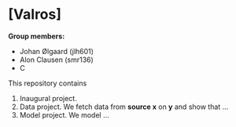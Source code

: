 # \[Valros\]

**Group members:**
- Johan Ølgaard (jlh601)
- Alon Clausen (smr136)
- C

This repository contains  
1. Inaugural project. 
2. Data project. We fetch data from **source x** on **y** and show that ...
3. Model project. We model ...

